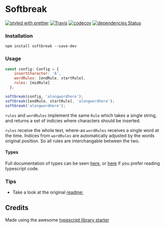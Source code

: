 # Softbreak

[![styled with prettier](https://img.shields.io/badge/styled_with-prettier-ff69b4.svg)](https://github.com/prettier/prettier)
[![Travis](https://img.shields.io/travis/nutgaard/softbreak.svg)](https://travis-ci.org/nutgaard/softbreak)
[![codecov](https://codecov.io/gh/nutgaard/softbreak/branch/master/graph/badge.svg)](https://codecov.io/gh/nutgaard/softbreak)
[![dependencies Status](https://david-dm.org/nutgaard/softbreak/status.svg)](https://david-dm.org/nutgaard/softbreak)

### Installation

```
npm install softbreak --save-dev
```

### Usage 

```javascript
const config: Config = {
    insertCharacter: 'A',
    wordRules: [endRule, startRule],
    rules: [midRule]
  };

softbreak(config, 'alongwordhere');
softbreak([endRule, startRule], 'alongwordhere');
softbreak('alongwordhere');
```

`rules` and `wordRules` implement the same `Rule` which takes a single string, and returns a set of indicies where characters should be inserted.

`rules` receive the whole text, where-as `wordRules` receives a single word at the time. Indices from `wordRules` are automatically adjusted by the words original position. So all rules are interchangable between the two.


#### Types
Full documentation of types can be seen [here](https://www.utgaard.xyz/softbreak/),
or [here](https://github.com/nutgaard/softbreak/blob/master/src/softbreak.ts) if you prefer reading typescript code.


### Tips

* Take a look at the original [readme](https://github.com/alexjoverm/typescript-library-starter/blob/master/README.md);


## Credits

Made using the awesome [typescript library starter](https://github.com/alexjoverm/typescript-library-starter) 

